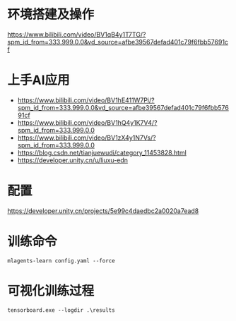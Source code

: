 # 环境搭建及操作
https://www.bilibili.com/video/BV1qB4y1T7TG/?spm_id_from=333.999.0.0&vd_source=afbe39567defad401c79f6fbb57691cf

# 上手AI应用
- https://www.bilibili.com/video/BV1hE411W7Pi/?spm_id_from=333.999.0.0&vd_source=afbe39567defad401c79f6fbb57691cf
- https://www.bilibili.com/video/BV1hQ4y1K7V4/?spm_id_from=333.999.0.0
- https://www.bilibili.com/video/BV1zX4y1N7Vs/?spm_id_from=333.999.0.0
- https://blog.csdn.net/tianjuewudi/category_11453828.html
- https://developer.unity.cn/u/liuxu-edn

# 配置
https://developer.unity.cn/projects/5e99c4daedbc2a0020a7ead8

# 训练命令
```mlagents-learn config.yaml --force```

# 可视化训练过程
```tensorboard.exe --logdir .\results```

